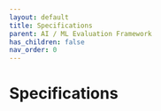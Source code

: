 ```yaml
---
layout: default
title: Specifications
parent: AI / ML Evaluation Framework
has_children: false
nav_order: 0
---
```

# Specifications
